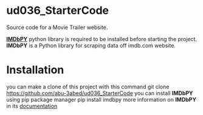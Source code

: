 # ud036_StarterCode
Source code for a Movie Trailer website.


[**IMDbPY**](https://github.com/alberanid/imdbpy) python library is required to be installed before starting the project. 
**IMDbPY** is a Python library for scraping data off imdb.com website.

Installation
============
you can make a clone of this project with this command
    git clone https://github.com/abu-3abed/ud036_StarterCode
you can install **IMDbPY** using pip package manager
    pip install imdbpy
more information on **IMDbPY** in its [documentation](https://imdbpy.readthedocs.io/)
